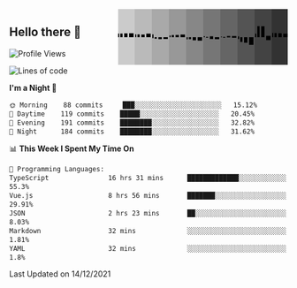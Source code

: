 <img width="307" align="right" src="https://raw.githubusercontent.com/SubZtep/SubZtep/master/assets/eq1.gif"/>

## Hello there 👋

<!--START_SECTION:waka-->
![Profile Views](http://img.shields.io/badge/Profile%20Views-0-blue)

![Lines of code](https://img.shields.io/badge/From%20Hello%20World%20I%27ve%20Written-830%20Thousand%20lines%20of%20code-blue)

**I'm a Night 🦉** 

```text
🌞 Morning    88 commits     ███░░░░░░░░░░░░░░░░░░░░░░   15.12% 
🌆 Daytime    119 commits    █████░░░░░░░░░░░░░░░░░░░░   20.45% 
🌃 Evening    191 commits    ████████░░░░░░░░░░░░░░░░░   32.82% 
🌙 Night      184 commits    ████████░░░░░░░░░░░░░░░░░   31.62%

```


📊 **This Week I Spent My Time On** 

```text
💬 Programming Languages: 
TypeScript               16 hrs 31 mins      █████████████░░░░░░░░░░░░   55.3% 
Vue.js                   8 hrs 56 mins       ███████░░░░░░░░░░░░░░░░░░   29.91% 
JSON                     2 hrs 23 mins       ██░░░░░░░░░░░░░░░░░░░░░░░   8.03% 
Markdown                 32 mins             ░░░░░░░░░░░░░░░░░░░░░░░░░   1.81% 
YAML                     32 mins             ░░░░░░░░░░░░░░░░░░░░░░░░░   1.8%

```


 Last Updated on 14/12/2021
<!--END_SECTION:waka-->
